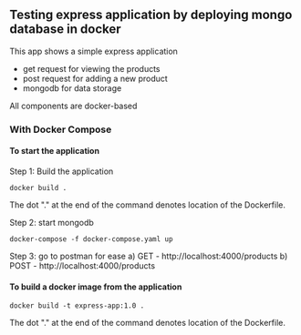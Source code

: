 ## Testing express application by deploying mongo database in docker
This app shows a simple express application
- get request for viewing the products
- post request for adding a new product
- mongodb for data storage 

All components are docker-based
### With Docker Compose

#### To start the application

Step 1: Build the application 

    docker build .

The dot "." at the end of the command denotes location of the Dockerfile.

Step 2: start mongodb

    docker-compose -f docker-compose.yaml up

Step 3: go to postman for ease
    a) GET - http://localhost:4000/products
    b) POST - http://localhost:4000/products

#### To build a docker image from the application

    docker build -t express-app:1.0 .  

The dot "." at the end of the command denotes location of the Dockerfile.
